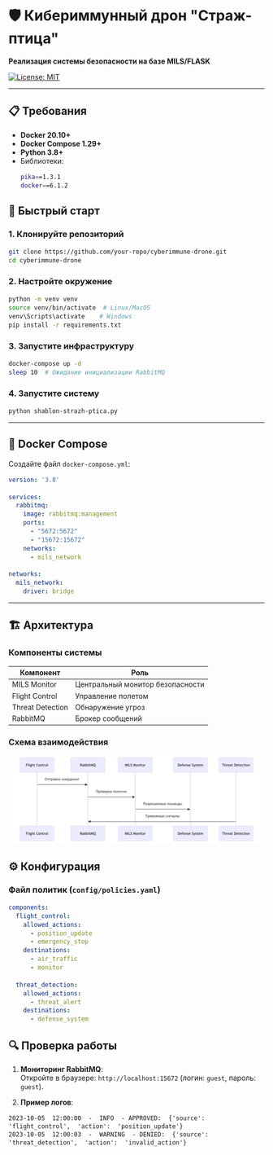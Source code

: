 
# 🛡️ Кибериммунный дрон "Страж-птица" 
**Реализация системы безопасности на базе MILS/FLASK**  

[![License: MIT](https://img.shields.io/badge/License-MIT-yellow.svg)](https://opensource.org/licenses/MIT)

---

## 📋 Требования
- **Docker 20.10+**  
- **Docker Compose 1.29+**  
- **Python 3.8+**  
- Библиотеки:  
  ```bash
  pika==1.3.1
  docker==6.1.2
  ```
  
## 🚀 Быстрый старт

### 1. Клонируйте репозиторий

 ```bash
git clone https://github.com/your-repo/cyberimmune-drone.git
cd cyberimmune-drone
```

### 2. Настройте окружение
 ```bash
python -m venv venv
source venv/bin/activate  # Linux/MacOS
venv\Scripts\activate    # Windows
pip install -r requirements.txt
```

### 3. Запустите инфраструктуру

```bash
docker-compose up -d
sleep 10  # Ожидание инициализации RabbitMQ
```

### 4. Запустите систему

```bash
python shablon-strazh-ptica.py
```
----------

## 🐳 Docker Compose

Создайте файл  `docker-compose.yml`:

```yaml
version: '3.8'

services:
  rabbitmq:
    image: rabbitmq:management
    ports:
      - "5672:5672"
      - "15672:15672"
    networks:
      - mils_network

networks:
  mils_network:
    driver: bridge
```
----------

## 🏗 Архитектура

### Компоненты системы


| Компонент  | Роль |
| ------------- | ------------- |
| MILS Monitor  | Центральный монитор безопасности  |
| Flight Control  | Управление полетом  |
| Threat Detection  | Обнаружение угроз  |
| RabbitMQ  | Брокер сообщений  |

### Схема взаимодействия

![Схема взаимодействия](schema_001.png)

## ⚙ Конфигурация

### Файл политик (`config/policies.yaml`)
```yaml
components:
  flight_control:
    allowed_actions: 
      - position_update
      - emergency_stop
    destinations:
      - air_traffic
      - monitor

  threat_detection:
    allowed_actions:
      - threat_alert
    destinations:
      - defense_system
```

## 🔍 Проверка работы

1.  **Мониторинг RabbitMQ**:  
    Откройте в браузере:  `http://localhost:15672`  (логин:  `guest`, пароль:  `guest`).
    
2.  **Пример логов**:
```
2023-10-05  12:00:00  -  INFO  - APPROVED:  {'source':  'flight_control',  'action':  'position_update'}  
2023-10-05  12:00:03  -  WARNING  - DENIED:  {'source':  'threat_detection',  'action':  'invalid_action'}
```

